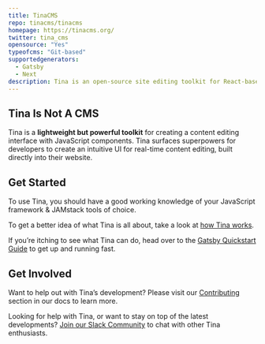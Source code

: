 ```yaml
---
title: TinaCMS
repo: tinacms/tinacms
homepage: https://tinacms.org/
twitter: tina_cms
opensource: "Yes"
typeofcms: "Git-based"
supportedgenerators:
  - Gatsby
  - Next
description: Tina is an open-source site editing toolkit for React-based frameworks — Gatsby & Next.js.
---
```


## Tina Is Not A CMS

Tina is a **lightweight but powerful toolkit** for creating a content editing interface with JavaScript components. Tina surfaces superpowers for developers to create an intuitive UI for real-time content editing, built directly into their website.

## Get Started

To use Tina, you should have a good working knowledge of your JavaScript framework & JAMstack tools of choice.

To get a better idea of what Tina is all about, take a look at [how Tina works](https://tinacms.org/docs/getting-started/how-tina-works).

If you’re itching to see what Tina can do, head over to the [Gatsby Quickstart Guide](https://tinacms.org/docs/gatsby/quickstart) to get up and running fast.

## Get Involved

Want to help out with Tina’s development? Please visit our [Contributing](https://tinacms.org/docs/contributing/guidelines) section in our docs to learn more.

Looking for help with Tina, or want to stay on top of the latest developments? [Join our Slack Community](https://tinacms.slack.com/) to chat with other Tina enthusiasts.
